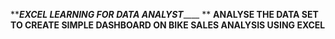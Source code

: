**_______EXCEL LEARNING FOR DATA ANALYST___________
**
**ANALYSE THE DATA SET TO CREATE SIMPLE DASHBOARD ON BIKE SALES ANALYSIS USING EXCEL**

